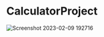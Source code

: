 # CalculatorProject

![Screenshot 2023-02-09 192716](https://user-images.githubusercontent.com/97625601/217958405-6648d44a-275c-45f3-951d-904426db2a2b.png)
